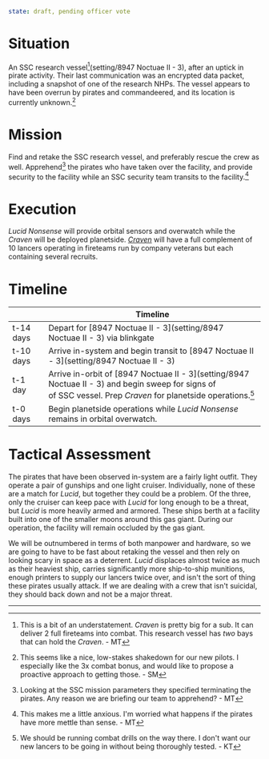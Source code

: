 ```yaml
state: draft, pending officer vote
```

# Situation
An SSC research vessel[^1](setting/8947 Noctuae II - 3), after an uptick in pirate activity.  Their last communication was an encrypted data packet, including a snapshot of one of the research NHPs.  The vessel appears to have been overrun by pirates and commandeered, and its location is currently unknown.[^2]

# Mission
Find and retake the SSC research vessel, and preferably rescue the crew as well.  Apprehend[^3] the pirates who have taken over the facility, and provide security to the facility while an SSC security team transits to the facility.[^5]

# Execution
*Lucid Nonsense* will provide orbital sensors and overwatch while the *Craven* will be deployed planetside.  *[Craven](setting/Craven)* will have a full complement of 10 lancers operating in fireteams run by company veterans but each containing several recruits.

# Timeline

|           | Timeline                                                                                                                                           |
| --------- | -------------------------------------------------------------------------------------------------------------------------------------------------- |
| t-14 days | Depart for [8947 Noctuae II - 3](setting/8947 Noctuae II - 3) via blinkgate                                                                                           |
| t-10 days | Arrive in-system and begin transit to [8947 Noctuae II - 3](setting/8947 Noctuae II - 3)                                                                              |
| t-1 day   | Arrive in-orbit of [8947 Noctuae II - 3](setting/8947 Noctuae II - 3) and begin sweep for signs of <br>  of SSC vessel.  Prep *Craven* for planetside operations.[^4] |
| t-0 days  | Begin planetside operations while *Lucid Nonsense* remains in orbital overwatch.                                                                   |
# Tactical Assessment
The pirates that have been observed in-system are a fairly light outfit.  They operate a pair of gunships and one light cruiser.  Individually, none of these are a match for *Lucid*, but together they could be a problem.  Of the three, only the cruiser can keep pace with *Lucid* for long enough to be a threat, but *Lucid* is more heavily armed and armored.  These ships berth at a facility built into one of the smaller moons around this gas giant.  During our operation, the facility will remain occluded by the gas giant.

We will be outnumbered in terms of both manpower and hardware, so we are going to have to be fast about retaking the vessel and then rely on looking scary in space as a deterrent.  *Lucid* displaces almost twice as much as their heaviest ship, carries significantly more ship-to-ship munitions, enough printers to supply our lancers twice over, and isn't the sort of thing these pirates usually attack.  If we are dealing with a crew that isn't suicidal, they should back down and not be a major threat.

----

[^1]: This is a bit of an understatement.  *Craven* is pretty big for a sub.  It can deliver 2 full fireteams into combat.  This research vessel has *two* bays that can hold the *Craven*. - MT

[^2]: This seems like a nice, low-stakes shakedown for our new pilots.  I especially like the 3x combat bonus, and would like to propose a proactive approach to getting those.  - SM

[^3]: Looking at the SSC mission parameters they specified terminating the pirates.  Any reason we are briefing our team to apprehend?  - MT

[^4]: We should be running combat drills on the way there.  I don't want our new lancers to be going in without being thoroughly tested. - KT

[^5]: This makes me a little anxious.  I'm worried what happens if the pirates have more mettle than sense. - MT
